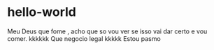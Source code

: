 # hello-world
Meu Deus que fome , acho que so vou ver se isso vai dar certo e vou comer. kkkkkk  Que negocio legal kkkkk 
Estou pasmo
